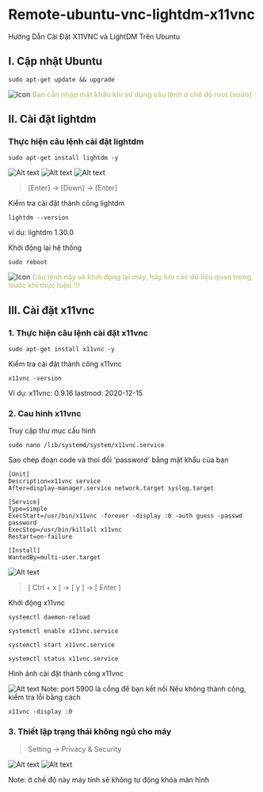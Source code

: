 # Remote-ubuntu-vnc-lightdm-x11vnc
Hướng Dẫn Cài Đặt X11VNC và LightDM Trên Ubuntu

## I. Cập nhật Ubuntu
```
sudo apt-get update && upgrade
```
![Icon](./icon/icon-warning.png) <span style="color: #CECC8C; font-weight: bold;">Bạn cần nhập mật khẩu khi sử dụng câu lệnh ở chế độ root (sudo)</span>

## II. Cài đặt lightdm
### Thực hiện câu lệnh cài đặt lightdm

```
sudo apt-get install lightdm -y
```

![Alt text](./img/lightdm.png)
![Alt text](./img/lightdm1.png)
![Alt text](./img/lightdm2.png)


>[Enter] &#8594; [Down] &#8594; [Enter]

Kiểm tra cài đặt thành công lightdm
```
lightdm --version
```
ví dụ: lightdm 1.30.0

Khởi động lại hệ thống
```
sudo reboot
```
![Icon](./icon/icon-warning.png) <span style="color: #CECC8C; font-weight: bold;">Câu lệnh này sẽ khởi động lại máy, hãy lưu các dữ liệu quan trọng trước khi thực hiện !!!</span>

## III. Cài đặt x11vnc
### 1. Thực hiện câu lệnh cài đặt x11vnc
```
sudo apt-get install x11vnc -y
```

Kiểm tra cài đặt thành công x11vnc

```
x11vnc -version 
```
Ví dụ: x11vnc: 0.9.16 lastmod: 2020-12-15
### 2. Cau hinh x11vnc
Truy cập thư mục cấu hình

```
sudo nano /lib/systemd/system/x11vnc.service
```

Sao chép đoạn code và thoi đổi 'password' bằng mật khẩu của bạn
```
[Unit]
Description=x11vnc service
After=display-manager.service network.target syslog.target

[Service]
Type=simple
ExecStart=/usr/bin/x11vnc -forever -display :0 -auth guess -passwd password
ExecStop=/usr/bin/killall x11vnc
Restart=on-failure

[Install]
WantedBy=multi-user.target
```

![Alt text](./img/x11vnc.png)


>[ Ctrl + x ] &#8594; [ y ] &#8594; [ Enter ]


Khởi động x11vnc
```
systemctl daemon-reload
```

```
systemctl enable x11vnc.service
```

```
systemctl start x11vnc.service
```

```
systemctl status x11vnc.service
```

Hình ảnh cài đặt thành công x11vnc

![Alt text](./img/x11vnc1.png)
Note: port 5900 là cổng để bạn kết nối
Nếu không thành công, kiểm tra lỗi bằng cách
```
x11vnc -display :0
```

### 3. Thiết lập trạng thái không ngủ cho máy

>Setting &#8594; Privacy & Security

![Alt text](./img/x11vnc2.png)
![Alt text](./img/x11vnc3.png)

Note: ở chế độ này máy tính sẽ không tự động khóa màn hình

